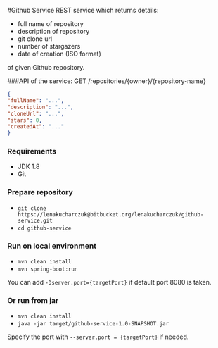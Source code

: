 #Github Service
REST service which returns details:
* full name of repository
* description of repository
* git clone url
* number of stargazers
* date of creation (ISO format)

 of given Github repository.

###API of the service:
GET /repositories/{owner}/{repository-name}
```json
{
"fullName": "...",
"description": "...",
"cloneUrl": "...",
"stars": 0,
"createdAt": "..."
}
```

### Requirements
* JDK 1.8
* Git

### Prepare repository
* `git clone https://lenakucharczuk@bitbucket.org/lenakucharczuk/github-service.git`
* `cd github-service`

### Run on local environment
* `mvn clean install`
* `mvn spring-boot:run`

You can add `-Dserver.port={targetPort}` if default port 8080 is taken.

### Or run from jar
* `mvn clean install`
* `java -jar target/github-service-1.0-SNAPSHOT.jar`

Specify the port with `--server.port = {targetPort}` if needed.
